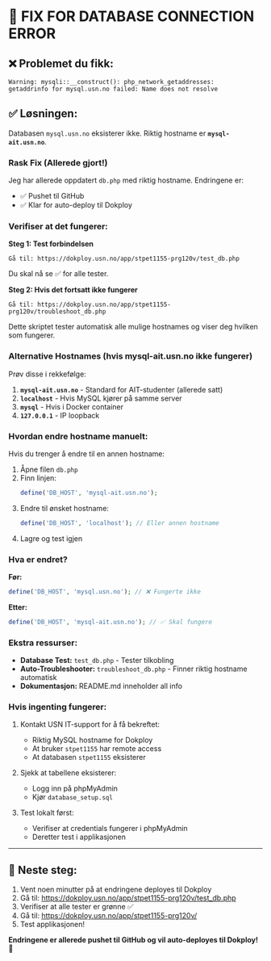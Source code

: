 # 🔧 FIX FOR DATABASE CONNECTION ERROR

## ❌ Problemet du fikk:
```
Warning: mysqli::__construct(): php_network_getaddresses: 
getaddrinfo for mysql.usn.no failed: Name does not resolve
```

## ✅ Løsningen:

Databasen `mysql.usn.no` eksisterer ikke. Riktig hostname er **`mysql-ait.usn.no`**.

### Rask Fix (Allerede gjort!)

Jeg har allerede oppdatert `db.php` med riktig hostname. Endringene er:
- ✅ Pushet til GitHub
- ✅ Klar for auto-deploy til Dokploy

### Verifiser at det fungerer:

**Steg 1: Test forbindelsen**
```
Gå til: https://dokploy.usn.no/app/stpet1155-prg120v/test_db.php
```
Du skal nå se ✅ for alle tester.

**Steg 2: Hvis det fortsatt ikke fungerer**
```
Gå til: https://dokploy.usn.no/app/stpet1155-prg120v/troubleshoot_db.php
```
Dette skriptet tester automatisk alle mulige hostnames og viser deg hvilken som fungerer.

### Alternative Hostnames (hvis mysql-ait.usn.no ikke fungerer)

Prøv disse i rekkefølge:

1. **`mysql-ait.usn.no`** - Standard for AIT-studenter (allerede satt)
2. **`localhost`** - Hvis MySQL kjører på samme server
3. **`mysql`** - Hvis i Docker container
4. **`127.0.0.1`** - IP loopback

### Hvordan endre hostname manuelt:

Hvis du trenger å endre til en annen hostname:

1. Åpne filen `db.php`
2. Finn linjen:
   ```php
   define('DB_HOST', 'mysql-ait.usn.no');
   ```
3. Endre til ønsket hostname:
   ```php
   define('DB_HOST', 'localhost'); // Eller annen hostname
   ```
4. Lagre og test igjen

### Hva er endret?

**Før:**
```php
define('DB_HOST', 'mysql.usn.no'); // ❌ Fungerte ikke
```

**Etter:**
```php
define('DB_HOST', 'mysql-ait.usn.no'); // ✅ Skal fungere
```

### Ekstra ressurser:

- **Database Test:** `test_db.php` - Tester tilkobling
- **Auto-Troubleshooter:** `troubleshoot_db.php` - Finner riktig hostname automatisk
- **Dokumentasjon:** README.md inneholder all info

### Hvis ingenting fungerer:

1. Kontakt USN IT-support for å få bekreftet:
   - Riktig MySQL hostname for Dokploy
   - At bruker `stpet1155` har remote access
   - At databasen `stpet1155` eksisterer

2. Sjekk at tabellene eksisterer:
   - Logg inn på phpMyAdmin
   - Kjør `database_setup.sql`

3. Test lokalt først:
   - Verifiser at credentials fungerer i phpMyAdmin
   - Deretter test i applikasjonen

---

## 🎉 Neste steg:

1. Vent noen minutter på at endringene deployes til Dokploy
2. Gå til: https://dokploy.usn.no/app/stpet1155-prg120v/test_db.php
3. Verifiser at alle tester er grønne ✅
4. Gå til: https://dokploy.usn.no/app/stpet1155-prg120v/
5. Test applikasjonen!

**Endringene er allerede pushet til GitHub og vil auto-deployes til Dokploy!** 🚀
